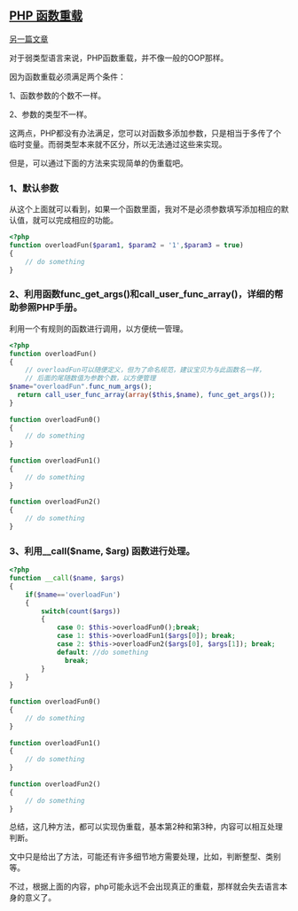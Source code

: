 ## [PHP 函数重载](http://blog.csdn.net/smartyidiot/article/details/6126761)

[另一篇文章](http://xuwenzhi.com/2016/03/03/php%E7%8B%AC%E7%89%B9%E7%9A%84%E9%87%8D%E8%BD%BD%E6%9C%BA%E5%88%B6/)

对于弱类型语言来说，PHP函数重载，并不像一般的OOP那样。

因为函数重载必须满足两个条件：

1、函数参数的个数不一样。

2、参数的类型不一样。

这两点，PHP都没有办法满足，您可以对函数多添加参数，只是相当于多传了个临时变量。而弱类型本来就不区分，所以无法通过这些来实现。

但是，可以通过下面的方法来实现简单的伪重载吧。

### 1、默认参数

从这个上面就可以看到，如果一个函数里面，我对不是必须参数填写添加相应的默认值，就可以完成相应的功能。

```php
<?php
function overloadFun($param1, $param2 = '1',$param3 = true)  
{  
    // do something   
}  
```

### 2、利用函数func_get_args()和call_user_func_array()，详细的帮助参照PHP手册。

利用一个有规则的函数进行调用，以方便统一管理。

```php
<?php
function overloadFun()  
{  
    // overloadFun可以随便定义，但为了命名规范，建议宝贝为与此函数名一样，  
    // 后面的尾随数值为参数个数，以方便管理  
$name="overloadFun".func_num_args();   
  return call_user_func_array(array($this,$name), func_get_args());       
}  
  
function overloadFun0()  
{  
    // do something  
}  
  
function overloadFun1()  
{  
    // do something  
}  
  
function overloadFun2()  
{  
    // do something  
}  
```

### 3、利用__call($name, $arg) 函数进行处理。

```php
<?php
function __call($name, $args)  
{  
    if($name=='overloadFun')  
    {  
        switch(count($args))  
        {  
            case 0: $this->overloadFun0();break;  
            case 1: $this->overloadFun1($args[0]); break;  
            case 2: $this->overloadFun2($args[0], $args[1]); break;  
            default: //do something  
              break;  
        }  
    }  
}  
  
function overloadFun0()  
{  
    // do something  
}  
  
function overloadFun1()  
{  
    // do something  
}  
  
function overloadFun2()  
{  
    // do something  
}   
```
总结，这几种方法，都可以实现伪重载，基本第2种和第3种，内容可以相互处理判断。

文中只是给出了方法，可能还有许多细节地方需要处理，比如，判断整型、类别等。

不过，根据上面的内容，php可能永远不会出现真正的重载，那样就会失去语言本身的意义了。

[0]: #